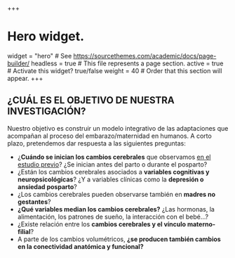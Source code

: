+++
# Hero widget.
widget = "hero"  # See https://sourcethemes.com/academic/docs/page-builder/
headless = true  # This file represents a page section.
active = true  # Activate this widget? true/false
weight = 40  # Order that this section will appear.
+++

## ¿CUÁL ES EL OBJETIVO DE NUESTRA INVESTIGACIÓN?

Nuestro objetivo es construir un modelo integrativo de las adaptaciones que acompañan al proceso del embarazo/maternidad en humanos. A corto plazo, pretendemos dar respuesta a las siguientes preguntas:
-	¿**Cuándo se inician los cambios cerebrales** que observamos [en el estudio previo](https://pubmed.ncbi.nlm.nih.gov/27991897/)? ¿Se inician antes del parto o durante el posparto? 
-	¿Están los cambios cerebrales asociados a **variables cognitivas y neuropsicológicas**? ¿Y a variables clínicas como la **depresión o ansiedad posparto**?
-	¿Los cambios cerebrales pueden observarse también en **madres no gestantes**?
-	**¿Qué variables median los cambios cerebrales?** ¿Las hormonas, la alimentación, los patrones de sueño, la interacción con el bebé…?
-	¿Existe relación entre los **cambios cerebrales y el vínculo materno-filial**?
-	A parte de los cambios volumétricos, **¿se producen también cambios en la conectividad anatómica y funcional?**

